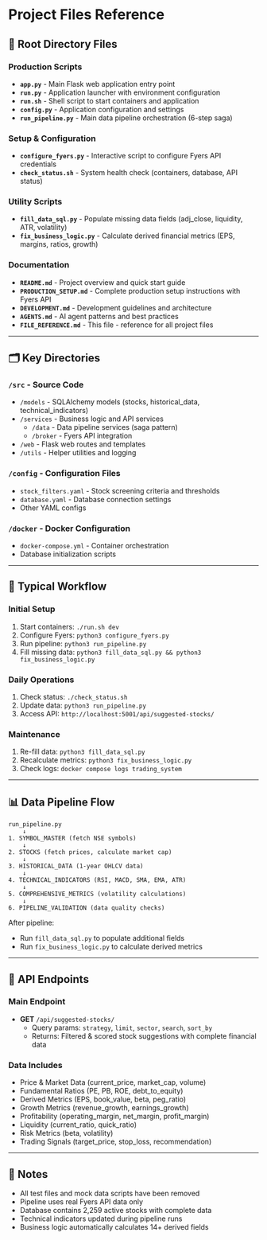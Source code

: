 # Project Files Reference

## 📁 Root Directory Files

### Production Scripts
- **`app.py`** - Main Flask web application entry point
- **`run.py`** - Application launcher with environment configuration
- **`run.sh`** - Shell script to start containers and application
- **`config.py`** - Application configuration and settings
- **`run_pipeline.py`** - Main data pipeline orchestration (6-step saga)

### Setup & Configuration
- **`configure_fyers.py`** - Interactive script to configure Fyers API credentials
- **`check_status.sh`** - System health check (containers, database, API status)

### Utility Scripts
- **`fill_data_sql.py`** - Populate missing data fields (adj_close, liquidity, ATR, volatility)
- **`fix_business_logic.py`** - Calculate derived financial metrics (EPS, margins, ratios, growth)

### Documentation
- **`README.md`** - Project overview and quick start guide
- **`PRODUCTION_SETUP.md`** - Complete production setup instructions with Fyers API
- **`DEVELOPMENT.md`** - Development guidelines and architecture
- **`AGENTS.md`** - AI agent patterns and best practices
- **`FILE_REFERENCE.md`** - This file - reference for all project files

---

## 🗂️ Key Directories

### `/src` - Source Code
- `/models` - SQLAlchemy models (stocks, historical_data, technical_indicators)
- `/services` - Business logic and API services
  - `/data` - Data pipeline services (saga pattern)
  - `/broker` - Fyers API integration
- `/web` - Flask web routes and templates
- `/utils` - Helper utilities and logging

### `/config` - Configuration Files
- `stock_filters.yaml` - Stock screening criteria and thresholds
- `database.yaml` - Database connection settings
- Other YAML configs

### `/docker` - Docker Configuration
- `docker-compose.yml` - Container orchestration
- Database initialization scripts

---

## 🔄 Typical Workflow

### Initial Setup
1. Start containers: `./run.sh dev`
2. Configure Fyers: `python3 configure_fyers.py`
3. Run pipeline: `python3 run_pipeline.py`
4. Fill missing data: `python3 fill_data_sql.py && python3 fix_business_logic.py`

### Daily Operations
1. Check status: `./check_status.sh`
2. Update data: `python3 run_pipeline.py`
3. Access API: `http://localhost:5001/api/suggested-stocks/`

### Maintenance
1. Re-fill data: `python3 fill_data_sql.py`
2. Recalculate metrics: `python3 fix_business_logic.py`
3. Check logs: `docker compose logs trading_system`

---

## 📊 Data Pipeline Flow

```
run_pipeline.py
    ↓
1. SYMBOL_MASTER (fetch NSE symbols)
    ↓
2. STOCKS (fetch prices, calculate market cap)
    ↓
3. HISTORICAL_DATA (1-year OHLCV data)
    ↓
4. TECHNICAL_INDICATORS (RSI, MACD, SMA, EMA, ATR)
    ↓
5. COMPREHENSIVE_METRICS (volatility calculations)
    ↓
6. PIPELINE_VALIDATION (data quality checks)
```

After pipeline:
- Run `fill_data_sql.py` to populate additional fields
- Run `fix_business_logic.py` to calculate derived metrics

---

## 🚀 API Endpoints

### Main Endpoint
- **GET** `/api/suggested-stocks/`
  - Query params: `strategy`, `limit`, `sector`, `search`, `sort_by`
  - Returns: Filtered & scored stock suggestions with complete financial data

### Data Includes
- Price & Market Data (current_price, market_cap, volume)
- Fundamental Ratios (PE, PB, ROE, debt_to_equity)
- Derived Metrics (EPS, book_value, beta, peg_ratio)
- Growth Metrics (revenue_growth, earnings_growth)
- Profitability (operating_margin, net_margin, profit_margin)
- Liquidity (current_ratio, quick_ratio)
- Risk Metrics (beta, volatility)
- Trading Signals (target_price, stop_loss, recommendation)

---

## 📝 Notes

- All test files and mock data scripts have been removed
- Pipeline uses real Fyers API data only
- Database contains 2,259 active stocks with complete data
- Technical indicators updated during pipeline runs
- Business logic automatically calculates 14+ derived fields
